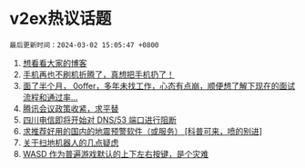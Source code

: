 # v2ex热议话题

`最后更新时间：2024-03-02 15:05:47 +0800`

1. [想看看大家的博客](https://www.v2ex.com/t/1019932)
1. [手机再也不刷机折腾了，真想把手机扔了！](https://www.v2ex.com/t/1019996)
1. [面了半个月， 0offer，多年未找工作，心态有点崩，顺便想了解下现在的面试流程和通过率...](https://www.v2ex.com/t/1019889)
1. [腾讯会议政策收紧，求平替](https://www.v2ex.com/t/1019892)
1. [四川电信即将开始对 DNS/53 端口进行阻断](https://www.v2ex.com/t/1019877)
1. [求推荐好用的国内的地震预警软件（或服务） [科普可来，喷的别进]](https://www.v2ex.com/t/1019849)
1. [关于扫地机器人的几点疑虑](https://www.v2ex.com/t/1019971)
1. [WASD 作为普遍游戏默认的上下左右按键，是个灾难](https://www.v2ex.com/t/1019987)

